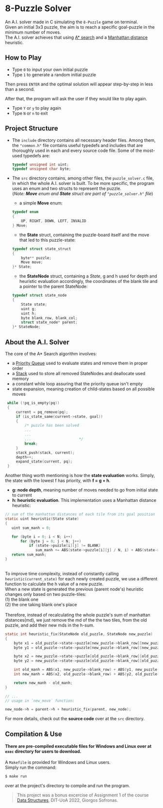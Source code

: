 # 8-Puzzle Solver

An A.I. solver made in C simulating the `8-Puzzle` game on terminal.<br>
Given an initial 3x3 puzzle, the aim is to reach a specific goal-puzzle in the minimum number of moves. <br>
The A.I. solver achieves that using [A* search](https://en.wikipedia.org/wiki/A*_search_algorithm#:~:text=*%2Dlike%20algorithm.-,Description,shortest%20time%2C%20etc.) and a [Manhattan distance](https://en.wikipedia.org/wiki/Taxicab_geometry) heuristic.

## How to Play
  - Type `0` to input your own initial puzzle 
  - Type `1` to generate a random initial puzzle<br>
 
Then press `ENTER` and the optimal solution will appear step-by-step in less than a second.

After that, the program will ask the user if they would like to play again. <br>
   - Type `Y` or `y` to play again
   - Type `N` or `n` to exit

## Project Structure

- The `include` directory contains all necessary header files. Among them, the `"common.h"` file contains useful typedefs and includes that are thoroughly used in each and every source code file. Some of the most-used typedefs are:
  ```c
  typedef unsigned int uint;
  typedef unsigned char byte;
  ```

- The `src` directory contains, among other files, the `puzzle_solver.c` file, in which the whole A.I. solver is built. To be more specific, the program uses an enum and two structs to represent the puzzle. <br>(*Note: **Move** enum and **State** struct are part of `"puzzle_solver.h"` file*)<br>
  - a simple **Move** enum:
  ```c
  typedef enum
  {
      UP, RIGHT, DOWN, LEFT, INVALID
  } Move;
  ```
  - the **State** struct, containing the puzzle-board itself and the move that led to this puzzle-state:
  ```c
  typedef struct state_struct
  {
      byte** puzzle; 
      Move move; 
  }* State;
  ```
  
  - the **StateNode** struct, containing a *State*, g and h used for depth and heuristic evaluation accordingly, the coordinates of the blank tile and a pointer to the parent StateNode:
  ```c
  typedef struct state_node
  {   
      State state; 
      uint g; 
      uint h;
      byte blank_row, blank_col; 
      struct state_node* parent; 
  }* StateNode;
  ```
  
## About the A.I. Solver
  The core of the A* Search algorithm involves:<br>
   - a [Priority Queue](https://github.com/giorgossofronas/Abstract-Data-Types/tree/main/modules/PriorityQueue) used to evaluate states and remove them in proper order
   - a [Stack](https://github.com/giorgossofronas/Abstract-Data-Types/tree/main/modules/Stack) used to store all removed StateNodes and deallocate used memory
   - a constant while loop assuring that the priority queue isn't empty
   - state expansion, meaning creation of child-states based on all possible moves
   ```c
    while (!pq_is_empty(pq))
    {    
        current = pq_remove(pq);
        if (is_state_same(current->state, goal)) 
        {
            /* puzzle has been solved
            ...
            ...
            ...                      */
            break;
        }
        stack_push(stack, current);
        depth++;
        expand_state(current, pq);
    }
   ```
   
   Another thing worth mentioning is how the **state evaluation** works. Simply, the state with the lowest f has priority, with **f = g + h**.<br>
   - **g: node depth**, meaning number of moves needed to go from initial state to current
   - **h: heuristic evaluation**. This implementation uses a Manhattan distance heuristic:
   ```c
  // sum of the manhattan distances of each tile from its goal position 
  static uint heuristic(State state)
  {       
      uint sum_manh = 0; 

      for (byte i = 0; i < N; i++)
          for (byte j = 0; j < N; j++)
              if (state->puzzle[i][j] != BLANK) 
                 sum_manh += ABS(state->puzzle[i][j] / N, i) + ABS(state->puzzle[i][j] % N, j);
      return sum_manh;
  }
   ```
   <br>To improve time complexity, instead of constantly calling `heuristic(current_state)` for each newly created puzzle, we use a different function to calculate the h value of a new puzzle.<br>When a new state is generated the previous (parent node's) heuristic changes only based on two puzzle-tiles:
<br>    (1) the blank one
<br>    (2) the one taking blank one's place<br><br>
 Therefore, instead of recalculating the whole puzzle's sum of manhattan distances(md),
   we just remove the md of the the two tiles, from the old puzzle, and add their new mds 
   in the h-sum.
   ```c
   static int heuristic_fix(StateNode old_puzzle, StateNode new_puzzle)
   {        
       byte x1 = old_puzzle->state->puzzle[new_puzzle->blank_row][new_puzzle->blank_col] / N;
       byte y1 = old_puzzle->state->puzzle[new_puzzle->blank_row][new_puzzle->blank_col] % N;

       byte x2 = new_puzzle->state->puzzle[old_puzzle->blank_row][old_puzzle->blank_col] / N;
       byte y2 = new_puzzle->state->puzzle[old_puzzle->blank_row][old_puzzle->blank_col] % N;

       int old_manh = ABS(x1, new_puzzle->blank_row) + ABS(y1, new_puzzle->blank_col);
       int new_manh = ABS(x2, old_puzzle->blank_row) + ABS(y2, old_puzzle->blank_col);

       return new_manh - old_manh;
  }
  
  // ...
  // usage in `new_move` function:
  
  new_node->h = parent->h + heuristic_fix(parent, new_node);
   ```
   
For more details, check out the **source code** over at the `src` directory.

## Compilation & Use
#### There are pre-compiled executable files for Windows and Linux over at `exec` directory for users to download.
A `Makefile` is provided for Windows and Linux users.<br>
Simply run the command:
```bash 
$ make run
``` 
over at the project's directory to compile and run the program.

> This project was a bonus excercise of Assignment 1 of the course<br> [Data Structures](https://www.di.uoa.gr/en/studies/undergraduate/34), DIT-UoA 2022,
Giorgos Sofronas.
